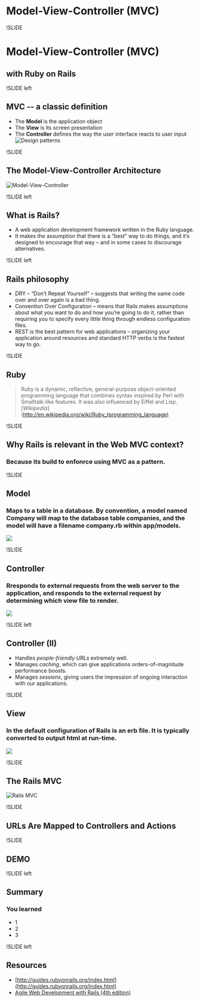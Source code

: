 # Model-View-Controller (MVC)

!SLIDE
# Model-View-Controller (MVC)
## with Ruby on Rails

!SLIDE left
## MVC -- a classic definition
* The **Model** is the application object
* The **View** is its screen presentation
* The **Controller** defines the way the user interface reacts to user input
![Design patterns](images/Design_Pattern_Book_cover.jpg)

!SLIDE
## The Model-View-Controller Architecture
![Model-View-Controller](images/MVC.png)

!SLIDE left
## What is Rails?
* A web application development framework written in the Ruby language.
* It makes the assumption that there is a “best” way to do things, and it’s designed to encourage that way – and in some cases to discourage alternatives.

!SLIDE left
## Rails philosophy
* DRY – “Don’t Repeat Yourself” – suggests that writing the same code over and over again is a bad thing.
* Convention Over Configuration – means that Rails makes assumptions about what you want to do and how you’re going to do it, rather than requiring you to specify every little thing through endless configuration files.
* REST is the best pattern for web applications – organizing your application around resources and standard HTTP verbs is the fastest way to go.

!SLIDE
## Ruby
>Ruby is a dynamic, reflective, general-purpose object-oriented programming language that combines syntax inspired by Perl with Smalltalk-like features. It was also influenced by Eiffel and Lisp.
[*Wikipedia*](http://en.wikipedia.org/wiki/Ruby_(programming_language)

!SLIDE
## Why Rails is relevant in the Web MVC context?
### Because its build to **enfonrce** using MVC as a pattern.

!SLIDE
## Model
### Maps to a table in a database. By convention, a model named Company will map to the database table companies, and the model will have a filename company.rb within app/models.

![](images/rails_model.png)

!SLIDE
## Controller
### Rresponds to external requests from the web server to the application, and responds to the external request by determining which view file to render.
![](images/rails_controller.png)

!SLIDE left
## Controller (II)
* Handles *people-friendly URLs* extremely well.
* Manages *caching*, which can give applications orders-of-magnitude performance boosts.
* Manages *sessions*, giving users the impression of ongoing interaction with our applications.

!SLIDE
## View
### In the default configuration of Rails is an erb file. It is typically converted to output html at run-time.
![](images/rails_view.png)

!SLIDE
## The Rails MVC
![Rails MVC](images/Rails_MVC.png)

!SLIDE
## URLs Are Mapped to Controllers and Actions

!SLIDE
## DEMO

!SLIDE left
## Summary
### You learned
* 1
* 2
* 3

!SLIDE left
## Resources
* [http://guides.rubyonrails.org/index.html](http://guides.rubyonrails.org/index.html)
* [Agile Web Development with Rails (4th edition)](http://pragprog.com/book/rails4/agile-web-development-with-rails)

